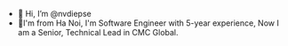 - 👋 Hi, I’m @nvdiepse
- 👀I'm from Ha Noi, I'm Software Engineer with 5-year experience, Now I am a Senior, Technical Lead in CMC Global.

